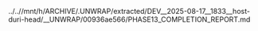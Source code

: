 ../..//mnt/h/ARCHIVE/.UNWRAP/extracted/DEV__2025-08-17__1833__host-duri-head/__UNWRAP/00936ae566/PHASE13_COMPLETION_REPORT.md